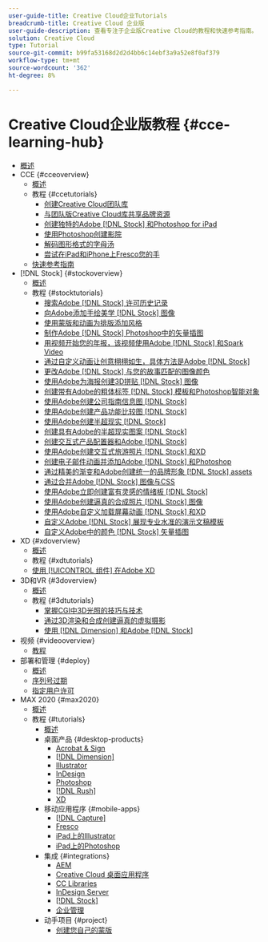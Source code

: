 ```yaml
---
user-guide-title: Creative Cloud企业Tutorials
breadcrumb-title: Creative Cloud 企业版
user-guide-description: 查看专注于企业版Creative Cloud的教程和快速参考指南。
solution: Creative Cloud
type: Tutorial
source-git-commit: b99fa53168d2d2d4bb6c14ebf3a9a52e8f0af379
workflow-type: tm+mt
source-wordcount: '362'
ht-degree: 8%

---
```



# Creative Cloud企业版教程 {#cce-learning-hub}

+ [概述](overview.md)
+ CCE {#cceoverview}
   + [概述](cce/overview-cce.md)
   + 教程 {#ccetutorials}
      + [创建Creative Cloud团队库](cce/ccteamlibraries.md)
      + [与团队版Creative Cloud库共享品牌资源](cce/sharecclibraries.md)
      + [创建独特的Adobe [!DNL Stock] 和Photoshop for iPad](cce/compositepsipad.md)
      + [使用Photoshop创建影院](cce/cinemagraphps.md)
      + [解码图形格式的字母汤](cce/alphabetsoup.md)
      + [尝试在iPad和iPhone上Fresco您的手](cce/frescoworkshop.md)
   + [快速参考指南](quick-reference/overview-ref.md)
+ [!DNL Stock] {#stockoverview}
   + [概述](stock/overview-stock.md)
   + 教程 {#stocktutorials}
      + [搜索Adobe [!DNL Stock] 许可历史记录](stock/searchstock.md)
      + [向Adobe添加手绘美学 [!DNL Stock] 图像](stock/handdrawn.md)
      + [使用蒙版和动画为排版添加风格](stock/flairtypography.md)
      + [制作Adobe [!DNL Stock] Photoshop中的矢量插图](stock/animatevector.md)
      + [用视频开始您的年报，该视频使用Adobe [!DNL Stock] 和Spark Video](stock/annualreport.md)
      + [通过自定义动画让创意栩栩如生，具体方法是Adobe [!DNL Stock]](stock/customanimations.md)
      + [更改Adobe [!DNL Stock] 与您的故事匹配的图像颜色](stock/changecolors.md)
      + [使用Adobe为海报创建3D拼贴 [!DNL Stock] 图像](stock/collage.md)
      + [创建带有Adobe的粗体标签 [!DNL Stock] 模板和Photoshop智能对象](stock/boldlabel.md)
      + [使用Adobe创建公司指南信息图 [!DNL Stock]](stock/infographic.md)
      + [使用Adobe创建产品功能比较图 [!DNL Stock]](stock/featurecomparison.md)
      + [使用Adobe创建半超现实 [!DNL Stock]](stock/surrealcomposite.md)
      + [创建具有Adobe的半超现实图案 [!DNL Stock]](stock/surrealpattern.md)
      + [创建交互式产品配置器和Adobe [!DNL Stock]](stock/productconfigurator.md)
      + [使用Adobe创建交互式旅游照片 [!DNL Stock] 和XD](stock/interactivetourismphoto.md)
      + [创建电子邮件动画并添加Adobe [!DNL Stock] 和Photoshop](stock/animationemail.md)
      + [通过精美的渐变和Adobe创建统一的品牌形象 [!DNL Stock] assets](stock/brandgradients.md)
      + [通过合并Adobe [!DNL Stock] 图像与CSS](stock/webgraphics.md)
      + [使用Adobe立即创建富有灵感的情绪板 [!DNL Stock]](stock/moodboard.md)
      + [使用Adobe创建逼真的合成照片 [!DNL Stock] 图像](stock/realisticcomposite.md)
      + [使用Adobe自定义加载屏幕动画 [!DNL Stock] 和XD](stock/loadingscreen.md)
      + [自定义Adobe [!DNL Stock] 展现专业水准的演示文稿模板](stock/presentationtemplate.md)
      + [自定义Adobe中的颜色 [!DNL Stock] 矢量插图](stock/customizecolors.md)
+ XD {#xdoverview}
   + [概述](xd/overview-xd.md)
   + 教程 {#xdtutorials}
   + [使用 [!UICONTROL 组件] 在Adobe XD](xd/components.md)
+ 3D和VR {#3doverview}
   + [概述](3di/overview-3di.md)
   + 教程 {#3dtutorials}
      + [掌握CGI中3D光照的技巧与技术](3di/mastering3dlighting.md)
      + [通过3D渲染和合成创建逼真的虚拟摄影](3di/photorealistic.md)
      + [使用 [!DNL Dimension] 和Adobe [!DNL Stock]](3di/3ddimensionstock.md)
+ 视频 {#videooverview}
   + [教程](dva/overview-dva.md)
+ 部署和管理 {#deploy}
   + [概述](deploy/overview-deploy.md)
   + [序列号过期](deploy/cceserial.md)
   + [指定用户许可](deploy/nameduserlicensing.md)
+ MAX 2020 {#max2020}
   + [概述](max2020/overview-max.md)
   + 教程 {#tutorials}
      + [概述](max2020/maxtutorials.md)
      + 桌面产品 {#desktop-products}
         + [Acrobat &amp; Sign](max2020/acrobat-sign.md)
         + [[!DNL Dimension]](max2020/dimension.md)
         + [Illustrator](max2020/illustrator.md)
         + [InDesign](max2020/indesign.md)
         + [Photoshop](max2020/photoshop.md)
         + [[!DNL Rush]](max2020/rush.md)
         + [XD](max2020/xd.md)
      + 移动应用程序 {#mobile-apps}
         + [[!DNL Capture]](max2020/capture.md)
         + [Fresco](max2020/fresco.md)
         + [iPad上的Illustrator](max2020/illustratoripad.md)
         + [iPad上的Photoshop](max2020/photoshopipad.md)
      + 集成 {#integrations}
         + [AEM](max2020/aem.md)
         + [Creative Cloud 桌面应用程序](max2020/creativeclouddesktopapp.md)
         + [CC Libraries](max2020/cclibraries.md)
         + [InDesign Server](max2020/indesignserver.md)
         + [[!DNL Stock]](max2020/stock.md)
         + [企业管理](max2020/enterprise.md)
      + 动手项目 {#project}
         + [创建您自己的蒙版](max2020/handsonproject.md)